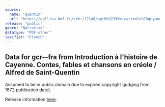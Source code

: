 ```yaml
---
source:
  name: "quentin"
  url: "https://gallica.bnf.fr/ark:/12148/bpt6k82939m.r=creole%20guyanais%20quentin?rk=21459;2"
release: "public"
genre: "Narrative"
datatype: "PDF other"
lexifier: "French"
---
```


## Data for gcr--fra from Introduction à l'histoire de Cayenne. Contes, fables et chansons en créole / Alfred de Saint-Quentin

Assumed to be in public domain due to expired copyright (judging from 1872 publication date).

Release information [here](./documentation.pdf).
